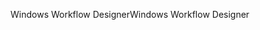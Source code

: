 <span data-ttu-id="409cd-101">Windows Workflow Designer</span><span class="sxs-lookup"><span data-stu-id="409cd-101">Windows Workflow Designer</span></span>